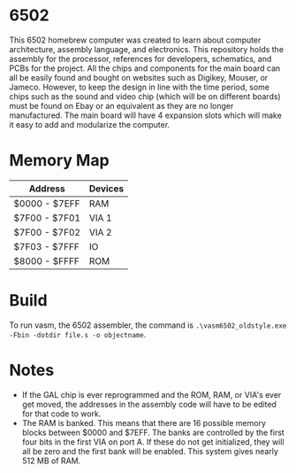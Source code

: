 # 6502
This 6502 homebrew computer was created to learn about computer architecture, assembly language, and electronics. This repository holds the assembly for the processor, references for developers, schematics, and PCBs for the project. All the chips and components for the main board can all be easily found and bought on websites such as Digikey, Mouser, or Jameco. However, to keep the design in line with the time period, some chips such as the sound and video chip (which will be on different boards) must be found on Ebay or an equivalent as they are no longer manufactured. The main board will have 4 expansion slots which will make it easy to add and modularize the computer.

# Memory Map
| Address       | Devices |
| ------------- | ------- | 
| $0000 - $7EFF | RAM     | 
| $7F00 - $7F01 | VIA 1   | 
| $7F00 - $7F02 | VIA 2   | 
| $7F03 - $7FFF | IO      | 
| $8000 - $FFFF | ROM     | 

# Build
To run vasm, the 6502 assembler, the command is `.\vasm6502_oldstyle.exe -Fbin -dotdir file.s -o objectname`.

# Notes
- If the GAL chip is ever reprogrammed and the ROM, RAM, or VIA's ever get moved, the addresses in the assembly code will have to be edited for that code to work. 
- The RAM is banked. This means that there are 16 possible memory blocks between $0000 and $7EFF. The banks are controlled by the first four bits in the first VIA on port A. If these do not get initialized, they will all be zero and the first bank will be enabled. This system gives nearly 512 MB of RAM.

